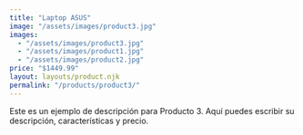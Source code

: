 ```yaml
---
title: "Laptop ASUS"
image: "/assets/images/product3.jpg"
images:
  - "/assets/images/product3.jpg"
  - "/assets/images/product1.jpg"
  - "/assets/images/product2.jpg"
price: "$1449.99"
layout: layouts/product.njk
permalink: "/products/product3/"
---
```


Este es un ejemplo de descripción para Producto 3.
Aquí puedes escribir su descripción, características y precio.
